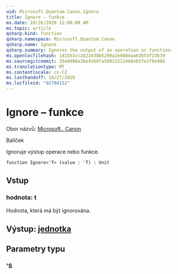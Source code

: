 ```yaml
---
uid: Microsoft.Quantum.Canon.Ignore
title: Ignore – funkce
ms.date: 10/26/2020 12:00:00 AM
ms.topic: article
qsharp.kind: function
qsharp.namespace: Microsoft.Quantum.Canon
qsharp.name: Ignore
qsharp.summary: Ignores the output of an operation or function.
ms.openlocfilehash: 1d1553cc2d22438b5298a2e6884aa83b53f23b39
ms.sourcegitcommit: 29e0d88a30e4166fa580132124b0eb57e1f0e986
ms.translationtype: MT
ms.contentlocale: cs-CZ
ms.lasthandoff: 10/27/2020
ms.locfileid: "92704152"
---
```

# <a name="ignore-function"></a>Ignore – funkce

Obor názvů: [Microsoft.. Canon](xref:Microsoft.Quantum.Canon)

Balíček [](https://nuget.org/packages/)


Ignoruje výstup operace nebo funkce.

```qsharp
function Ignore<'T> (value : 'T) : Unit
```


## <a name="input"></a>Vstup

### <a name="value--t"></a>hodnota: t

Hodnota, která má být ignorována.



## <a name="output--unit"></a>Výstup: [jednotka](xref:microsoft.quantum.lang-ref.unit)



## <a name="type-parameters"></a>Parametry typu

### <a name="t"></a>'S

